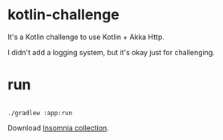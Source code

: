 # kotlin-challenge

It's a Kotlin challenge to use Kotlin + Akka Http.

I didn't add a logging system, but it's okay just for challenging.

# run
```

./gradlew :app:run

```

Download [Insomnia collection](Insomnia.json).
